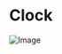 # Clock


![Image](https://github.com/user-attachments/assets/562ab0c4-987a-4597-8853-a5a2fd994f3f)

